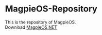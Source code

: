 # MagpieOS-Repository

This is the repository of MagpieOS.<br>
Download <a  href="http://magpieos.net">MagpieOS.NET</a>
